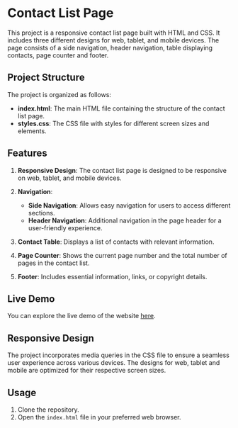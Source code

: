 # Contact List Page

This project is a responsive contact list page built with HTML and CSS. It includes three different designs for web, tablet, and mobile devices. The page consists of a side navigation, header navigation, table displaying contacts, page counter and footer.

## Project Structure

The project is organized as follows:

- **index.html**: The main HTML file containing the structure of the contact list page.
- **styles.css**: The CSS file with styles for different screen sizes and elements.

## Features

1. **Responsive Design**: The contact list page is designed to be responsive on web, tablet, and mobile devices.

2. **Navigation**:

   - **Side Navigation**: Allows easy navigation for users to access different sections.
   - **Header Navigation**: Additional navigation in the page header for a user-friendly experience.

3. **Contact Table**: Displays a list of contacts with relevant information.

4. **Page Counter**: Shows the current page number and the total number of pages in the contact list.

5. **Footer**: Includes essential information, links, or copyright details.

## Live Demo

You can explore the live demo of the website <a href="https://dianamurariu.github.io/CV_website/" target="_blank">here</a>.

## Responsive Design

The project incorporates media queries in the CSS file to ensure a seamless user experience across various devices. The designs for web, tablet and mobile are optimized for their respective screen sizes.

## Usage

1. Clone the repository.
2. Open the `index.html` file in your preferred web browser.
